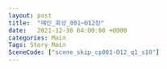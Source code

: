 ```yaml
---
layout: post
title:  "메인_회상_001~012장"
date:   2021-12-30 04:00:00 +0000
categories: Main
Tags: Story Main
SceneCode: ["scene_skip_cp001-012_q1_s10"]
---
```

